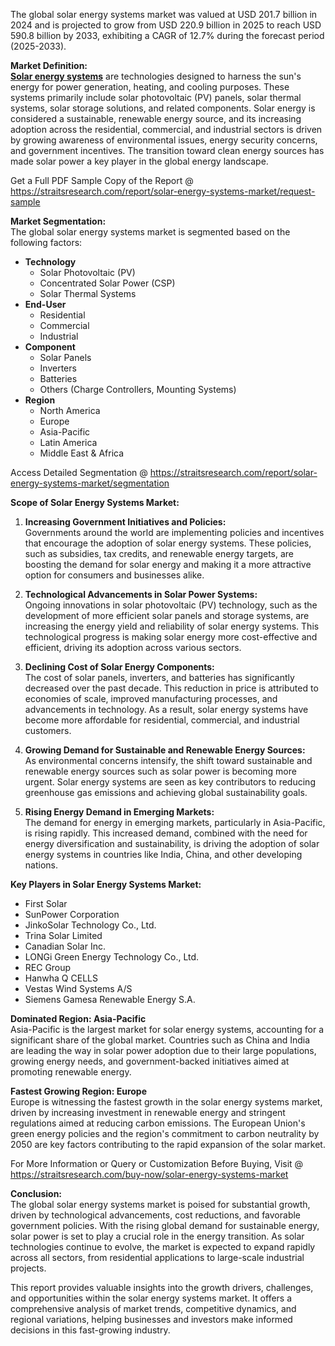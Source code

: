 <p data-start="131" data-end="387">The global solar energy systems market was valued at USD 201.7 billion in 2024 and is projected to grow from USD 220.9 billion in 2025 to reach USD 590.8 billion by 2033, exhibiting a CAGR of 12.7% during the forecast period (2025-2033).</p>
<p data-start="389" data-end="1049"><strong data-start="389" data-end="411">Market Definition:</strong><br data-start="411" data-end="414" /><strong><a href="https://straitsresearch.com/report/solar-energy-systems-market">Solar energy systems</a></strong> are technologies designed to harness the sun's energy for power generation, heating, and cooling purposes. These systems primarily include solar photovoltaic (PV) panels, solar thermal systems, solar storage solutions, and related components. Solar energy is considered a sustainable, renewable energy source, and its increasing adoption across the residential, commercial, and industrial sectors is driven by growing awareness of environmental issues, energy security concerns, and government incentives. The transition toward clean energy sources has made solar power a key player in the global energy landscape.</p>
<p data-start="1051" data-end="1171">Get a Full PDF Sample Copy of the Report @ <a href="https://straitsresearch.com/report/solar-energy-systems-market/request-sample" target="_new" rel="noopener" data-start="1094" data-end="1171">https://straitsresearch.com/report/solar-energy-systems-market/request-sample</a></p>
<p data-start="1173" data-end="1283"><strong data-start="1173" data-end="1197">Market Segmentation:</strong><br data-start="1197" data-end="1200" />The global solar energy systems market is segmented based on the following factors:</p>
<ul data-start="1285" data-end="1664">
<li data-start="1285" data-end="1390"><strong data-start="1287" data-end="1301">Technology</strong>
<ul data-start="1304" data-end="1390">
<li data-start="1304" data-end="1329">Solar Photovoltaic (PV)</li>
<li data-start="1332" data-end="1364">Concentrated Solar Power (CSP)</li>
<li data-start="1367" data-end="1390">Solar Thermal Systems</li>
</ul>
</li>
<li data-start="1391" data-end="1451"><strong data-start="1393" data-end="1405">End-User</strong>
<ul data-start="1408" data-end="1451">
<li data-start="1408" data-end="1421">Residential</li>
<li data-start="1424" data-end="1436">Commercial</li>
<li data-start="1439" data-end="1451">Industrial</li>
</ul>
</li>
<li data-start="1452" data-end="1562"><strong data-start="1454" data-end="1467">Component</strong>
<ul data-start="1470" data-end="1562">
<li data-start="1470" data-end="1484">Solar Panels</li>
<li data-start="1487" data-end="1498">Inverters</li>
<li data-start="1501" data-end="1512">Batteries</li>
<li data-start="1515" data-end="1562">Others (Charge Controllers, Mounting Systems)</li>
</ul>
</li>
<li data-start="1563" data-end="1664"><strong data-start="1565" data-end="1575">Region</strong>
<ul data-start="1578" data-end="1664">
<li data-start="1578" data-end="1593">North America</li>
<li data-start="1596" data-end="1604">Europe</li>
<li data-start="1607" data-end="1621">Asia-Pacific</li>
<li data-start="1624" data-end="1639">Latin America</li>
<li data-start="1642" data-end="1664">Middle East &amp; Africa</li>
</ul>
</li>
</ul>
<p data-start="1666" data-end="1772">Access Detailed Segmentation @ <a href="https://straitsresearch.com/report/solar-energy-systems-market/segmentation" target="_new" rel="noopener" data-start="1697" data-end="1772">https://straitsresearch.com/report/solar-energy-systems-market/segmentation</a></p>
<p data-start="1774" data-end="1815"><strong data-start="1774" data-end="1815">Scope of Solar Energy Systems Market:</strong></p>
<ol data-start="1817" data-end="3691">
<li data-start="1817" data-end="2193">
<p data-start="1820" data-end="2193"><strong data-start="1820" data-end="1871">Increasing Government Initiatives and Policies:</strong><br data-start="1871" data-end="1874" />Governments around the world are implementing policies and incentives that encourage the adoption of solar energy systems. These policies, such as subsidies, tax credits, and renewable energy targets, are boosting the demand for solar energy and making it a more attractive option for consumers and businesses alike.</p>
</li>
<li data-start="2195" data-end="2596">
<p data-start="2198" data-end="2596"><strong data-start="2198" data-end="2252">Technological Advancements in Solar Power Systems:</strong><br data-start="2252" data-end="2255" />Ongoing innovations in solar photovoltaic (PV) technology, such as the development of more efficient solar panels and storage systems, are increasing the energy yield and reliability of solar energy systems. This technological progress is making solar energy more cost-effective and efficient, driving its adoption across various sectors.</p>
</li>
<li data-start="2598" data-end="2997">
<p data-start="2601" data-end="2997"><strong data-start="2601" data-end="2647">Declining Cost of Solar Energy Components:</strong><br data-start="2647" data-end="2650" />The cost of solar panels, inverters, and batteries has significantly decreased over the past decade. This reduction in price is attributed to economies of scale, improved manufacturing processes, and advancements in technology. As a result, solar energy systems have become more affordable for residential, commercial, and industrial customers.</p>
</li>
<li data-start="2999" data-end="3341">
<p data-start="3002" data-end="3341"><strong data-start="3002" data-end="3066">Growing Demand for Sustainable and Renewable Energy Sources:</strong><br data-start="3066" data-end="3069" />As environmental concerns intensify, the shift toward sustainable and renewable energy sources such as solar power is becoming more urgent. Solar energy systems are seen as key contributors to reducing greenhouse gas emissions and achieving global sustainability goals.</p>
</li>
<li data-start="3343" data-end="3691">
<p data-start="3346" data-end="3691"><strong data-start="3346" data-end="3391">Rising Energy Demand in Emerging Markets:</strong><br data-start="3391" data-end="3394" />The demand for energy in emerging markets, particularly in Asia-Pacific, is rising rapidly. This increased demand, combined with the need for energy diversification and sustainability, is driving the adoption of solar energy systems in countries like India, China, and other developing nations.</p>
</li>
</ol>
<p data-start="3693" data-end="3740"><strong data-start="3693" data-end="3740">Key Players in Solar Energy Systems Market:</strong></p>
<ul data-start="3742" data-end="3992">
<li data-start="3742" data-end="3755">First Solar</li>
<li data-start="3756" data-end="3778">SunPower Corporation</li>
<li data-start="3779" data-end="3812">JinkoSolar Technology Co., Ltd.</li>
<li data-start="3813" data-end="3834">Trina Solar Limited</li>
<li data-start="3835" data-end="3856">Canadian Solar Inc.</li>
<li data-start="3857" data-end="3898">LONGi Green Energy Technology Co., Ltd.</li>
<li data-start="3899" data-end="3910">REC Group</li>
<li data-start="3911" data-end="3927">Hanwha Q CELLS</li>
<li data-start="3928" data-end="3953">Vestas Wind Systems A/S</li>
<li data-start="3954" data-end="3992">Siemens Gamesa Renewable Energy S.A.</li>
</ul>
<p data-start="3994" data-end="4351"><strong data-start="3994" data-end="4028">Dominated Region: Asia-Pacific</strong><br data-start="4028" data-end="4031" />Asia-Pacific is the largest market for solar energy systems, accounting for a significant share of the global market. Countries such as China and India are leading the way in solar power adoption due to their large populations, growing energy needs, and government-backed initiatives aimed at promoting renewable energy.</p>
<p data-start="4353" data-end="4752"><strong data-start="4353" data-end="4387">Fastest Growing Region: Europe</strong><br data-start="4387" data-end="4390" />Europe is witnessing the fastest growth in the solar energy systems market, driven by increasing investment in renewable energy and stringent regulations aimed at reducing carbon emissions. The European Union's green energy policies and the region's commitment to carbon neutrality by 2050 are key factors contributing to the rapid expansion of the solar market.</p>
<p data-start="4754" data-end="4887">For More Information or Query or Customization Before Buying, Visit @ <a href="https://straitsresearch.com/buy-now/solar-energy-systems-market" target="_new" rel="noopener" data-start="4824" data-end="4887">https://straitsresearch.com/buy-now/solar-energy-systems-market</a></p>
<p data-start="4889" data-end="5360"><strong data-start="4889" data-end="4904">Conclusion:</strong><br data-start="4904" data-end="4907" />The global solar energy systems market is poised for substantial growth, driven by technological advancements, cost reductions, and favorable government policies. With the rising global demand for sustainable energy, solar power is set to play a crucial role in the energy transition. As solar technologies continue to evolve, the market is expected to expand rapidly across all sectors, from residential applications to large-scale industrial projects.</p>
<p data-start="5362" data-end="5683" data-is-last-node="" data-is-only-node="">This report provides valuable insights into the growth drivers, challenges, and opportunities within the solar energy systems market. It offers a comprehensive analysis of market trends, competitive dynamics, and regional variations, helping businesses and investors make informed decisions in this fast-growing industry.</p>
